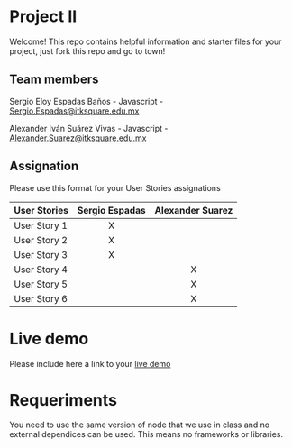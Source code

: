 # Project II

Welcome! This repo contains helpful information and starter files for your project, just fork this repo and go to town!

## Team members

Sergio Eloy Espadas Baños - Javascript - Sergio.Espadas@itksquare.edu.mx

Alexander Iván Suárez Vivas - Javascript - Alexander.Suarez@itksquare.edu.mx

## Assignation

Please use this format for your User Stories assignations

| User Stories | Sergio Espadas | Alexander Suarez |
| ------------ | :------------: | :--------------: |
| User Story 1 |       X        |                  |
| User Story 2 |       X        |                  |
| User Story 3 |       X        |                  |
| User Story 4 |                |        X         |
| User Story 5 |                |        X         |
| User Story 6 |                |        X         |

# Live demo

Please include here a link to your [live demo](https://alexandersuarez-ksquare.github.io/Project-II---The-Game-of-Life/)

# Requeriments

You need to use the same version of node that we use in class and no external dependices can be used. This means no frameworks or libraries.
